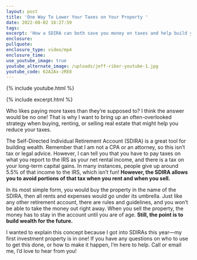 ```yaml
---
layout: post
title: 'One Way To Lower Your Taxes on Your Property '
date: 2022-08-02 16:27:59
tags:
excerpt: 'How a SDIRA can both save you money on taxes and help build your wealth. '
enclosure:
pullquote:
enclosure_type: video/mp4
enclosure_time:
use_youtube_image: true
youtube_alternate_image: /uploads/jeff-riber-youtube-1.jpg
youtube_code: 62A2Ax-zRE8
---
```

{% include youtube.html %}

{% include excerpt.html %}

Who likes paying more taxes than they’re supposed to? I think the answer would be no one\! That is why I want to bring up an often-overlooked strategy when buying, renting, or selling real estate that might help you reduce your taxes.&nbsp;

The Self-Directed Individual Retirement Account (SDIRA) is a great tool for building wealth. Remember that I am not a CPA or an attorney, so this isn’t tax or legal advice. However, I can tell you that you have to pay taxes on what you report to the IRS as your net rental income, and there is a tax on your long-term capital gains. In many instances, people give up around 5.5% of that income to the IRS, which isn’t fun\! **However, the SDIRA allows you to avoid portions of that tax when you rent and when you sell.**&nbsp;

In its most simple form, you would buy the property in the name of the SDIRA, then all rents and expenses would go under its umbrella. Just like any other retirement account, there are rules and guidelines, and you won’t be able to take the money out right away. When you sell the property, the money has to stay in the account until you are of age. **Still, the point is to build wealth for the future.**&nbsp;

I wanted to explain this concept because I got into SDIRAs this year—my first investment property is in one\! If you have any questions on who to use to get this done, or how to make it happen, I’m here to help. Call or email me, I’d love to hear from you\!
